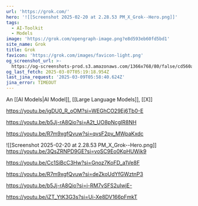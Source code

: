 ```yaml
---
url: 'https://grok.com/'
hero: '![[Screenshot 2025-02-20 at 2.28.53 PM_X_Grok--Hero.png]]'
tags:
  - AI-Toolkit
  - Models
image: 'https://grok.com/opengraph-image.png?e8d593eb60fd5bd1'
site_name: Grok
title: Grok
favicon: 'https://grok.com/images/favicon-light.png'
og_screenshot_url: >-
  https://og-screenshots-prod.s3.amazonaws.com/1366x768/80/false/cd560a68164e0221ed2774aa27b320b2ba17ba5bd612b628566169edba609027.jpeg
og_last_fetch: 2025-03-07T05:19:18.954Z
last_jina_request: '2025-03-09T05:58:40.624Z'
jina_error: TIMEOUT
---
```


An [[AI Models|AI Model]], [[Large Language Models]], [[X]]

https://youtu.be/igDU0_R_oOM?si=WEGhCO29Ej6Tb0-E

https://youtu.be/b5Jj-rA8Qio?si=A2t_UO8pNcgIR8NH

https://youtu.be/R7m9xgfQvuw?si=qvsF2pv_MWpaKxdc

<span query="get(hero)"></span>![[Screenshot 2025-02-20 at 2.28.53 PM_X_Grok--Hero.png]]<span type="end"></span>
https://youtu.be/3QsZRNPD9GE?si=voSC9Eo0KpHUWik9

https://youtu.be/Cc1SiBcC3Hw?si=Gnoz7KoFD_a1Ve8F

https://youtu.be/R7m9xgfQvuw?si=deZkoUdYfGWztnP3

https://youtu.be/b5Jj-rA8Qio?si=i-RM7vSFS2uIwjE-

https://youtu.be/iZT_YtK3G3s?si=Ui-Xe8DV166pFmkT
